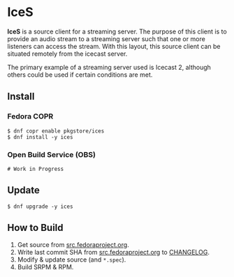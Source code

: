 # IceS

**IceS** is a source client for a streaming server. The purpose of this client is to provide an audio stream to a streaming server such that one or more listeners can access the stream. With this layout, this source client can be situated remotely from the icecast server.

The primary example of a streaming server used is Icecast 2, although others could be used if certain conditions are met.

## Install

### Fedora COPR

```
$ dnf copr enable pkgstore/ices
$ dnf install -y ices
```

### Open Build Service (OBS)

```
# Work in Progress
```

## Update

```
$ dnf upgrade -y ices
```

## How to Build

1. Get source from [src.fedoraproject.org](https://src.fedoraproject.org/rpms/ices).
2. Write last commit SHA from [src.fedoraproject.org](https://src.fedoraproject.org/rpms/ices) to [CHANGELOG](CHANGELOG).
3. Modify & update source (and `*.spec`).
4. Build SRPM & RPM.
